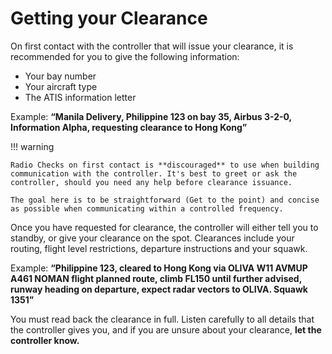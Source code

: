 # Getting your Clearance

On first contact with the controller that will issue your clearance, it is recommended for you to give
the following information:

- Your bay number
- Your aircraft type
- The ATIS information letter

Example: **“Manila Delivery, Philippine 123 on bay 35, Airbus 3-2-0, Information Alpha, requesting
clearance to Hong Kong”**

!!! warning

    Radio Checks on first contact is **discouraged** to use when building communication with the controller. It's best to greet or ask the controller, should you need any help before clearance issuance.

    The goal here is to be straightforward (Get to the point) and concise as possible when communicating within a controlled frequency. 

Once you have requested for clearance, the controller will either tell you to standby, or give your
clearance on the spot. Clearances include your routing, flight level restrictions, departure
instructions and your squawk.

Example: **“Philippine 123, cleared to Hong Kong via OLIVA W11 AVMUP A461 NOMAN flight
planned route, climb FL150 until further advised, runway heading on departure, expect radar
vectors to OLIVA. Squawk 1351”**

You must read back the clearance in full. Listen carefully to all details that the controller gives you,
and if you are unsure about your clearance, **let the controller know.**
